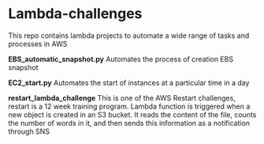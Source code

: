 # Lambda-challenges
This repo contains lambda projects to automate a wide range of tasks and processes in AWS

**EBS_automatic_snapshot.py**
Automates the process of creation EBS snapshot

**EC2_start.py**
Automates the start of instances at a particular time in a day

**restart_lambda_challenge**
This is one of the AWS Restart challenges, restart is a 12 week training program. 
Lambda function is triggered when a new object is created in an S3 bucket. It reads the content of the file, counts the number of words in it, and then sends this information as a notification through SNS

